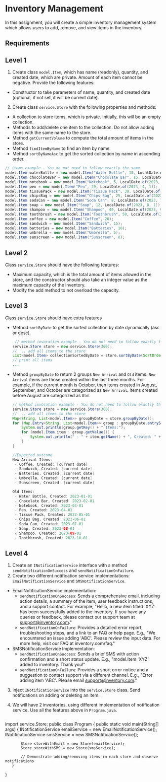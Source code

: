 # Inventory Management

In this assignment, you will create a simple inventory management system which allows users to add, remove, and view items in the inventory.

## Requirements

## Level 1

1. Create class `model.Item`, which has name (readonly), quantity, and created date, which are private. Amount of each item cannot be negative. Provide the following features:

- Constructor to take parameters of name, quantity, and created date (optional, if not set, it will be current date).

2. Create class `service.Store` with the following properties and methods:

- A collection to store items, which is private. Initially, this will be an empty collection.
- Methods to add/delete one item to the collection. Do not allow adding items with the same name to the store.
- Method `getCurrentVolume` to compute the total amount of items in the store.
- Method `findItemByName` to find an item by name.
- Method `sortByNameAsc` to get the sorted collection by name in ascending order.

```java
// items example - You do not need to follow exactly the same
model.Item waterBottle = new model.Item("Water Bottle", 10, LocalDate.of(2023, 1, 1));
model.Item chocolateBar = new model.Item("Chocolate Bar", 15, LocalDate.of(2023, 2, 1));
model.Item notebook = new model.Item("Notebook", 5, LocalDate.of(2023, 3, 1));
model.Item pen = new model.Item("Pen", 20, LocalDate.of(2023, 4, 1));
model.Item tissuePack = new model.Item("Tissue Pack", 30, LocalDate.of(2023, 5, 1));
model.Item chipsBag = new model.Item("Chips Bag", 25, LocalDate.of(2023, 6, 1));
model.Item sodaCan = new model.Item("Soda Can", 8, LocalDate.of(2023, 7, 1));
model.Item soap = new model.Item("Soap", 12, LocalDate.of(2023, 8, 1));
model.Item shampoo = new model.Item("Shampoo", 40, LocalDate.of(2023, 9, 1));
model.Item toothbrush = new model.Item("Toothbrush", 50, LocalDate.of(2023, 10, 1));
model.Item coffee = new model.Item("Coffee", 20);
model.Item sandwich = new model.Item("Sandwich", 15);
model.Item batteries = new model.Item("Batteries", 10);
model.Item umbrella = new model.Item("Umbrella", 5);
model.Item sunscreen = new model.Item("Sunscreen", 8);
```

## Level 2

Class `service.Store` should have the following features:

- Maximum capacity, which is the total amount of items allowed in the store, and the constructor should also take an integer value as the maximum capacity of the inventory.
- Modify the add method to not overload the capacity.

## Level 3

Class `service.Store` should have extra features

- Method `sortByDate` to get the sorted collection by date dynamically (asc or desc).
  ```java
   // method invocation example - You do not need to follow exactly the same
  service.Store store = new service.Store(300);
  // ... add all items to the store
  List<model.Item> collectionSortedByDate = store.sortByDate(SortOrder.DESC);
  // print all items
  ...
  ```
- Method `groupByDate` to return 2 groups `New Arrival` and `Old` items. `New Arrival` items are those created within the last three months. For example, if the current month is October, then items created in August, September, and October are categorized as `New Arrival`. Items created before August are categorized as `Old`.

  ```java
  // method invocation example - You do not need to follow exactly the same
  service.Store store = new service.Store(300);
  // ... add all items to the store
  Map<String, List<model.Item>> groupByDate = store.groupByDate();
  for (Map.Entry<String, List<model.Item>> group : groupByDate.entrySet()) {
      System.out.println(group.getKey() + " Items:");
      for (model.Item item : group.getValue()) {
          System.out.println(" - " + item.getName() + ", Created: " + item.getCreatedDate().toString());
      }
  }

  //Expected outcome
  New Arrival Items:
   - Coffee, Created: [current date]
   - Sandwich, Created: [current date]
   - Batteries, Created: [current date]
   - Umbrella, Created: [current date]
   - Sunscreen, Created: [current date]

  Old Items:
   - Water Bottle, Created: 2023-01-01
   - Chocolate Bar, Created: 2023-02-01
   - Notebook, Created: 2023-03-01
   - Pen, Created: 2023-04-01
   - Tissue Pack, Created: 2023-05-01
   - Chips Bag, Created: 2023-06-01
   - Soda Can, Created: 2023-07-01
   - Soap, Created: 2023-08-01
   - Shampoo, Created: 2023-09-01
   - Toothbrush, Created: 2023-10-01
  ```
  
## Level 4

1. Create an `INotificationService` interface with a method `sendNotificationOnSuccess` and `sendNotificationOnFailure`.
2. Create two different notification service implementations: `EmailNotificationService` and `SMSNotificationService`.
  - EmailNotificationService implementation:
    - `sendNotificationOnSuccess`: Sends a comprehensive email, including action details, a summary of the item, user feedback instructions, and a support contact. For example, "Hello, a new item titled 'XYZ' has been successfully added to the inventory. If you have any queries or feedback, please contact our support team at support@inventory.com."
    - `sendNotificationOnFailure`: Provides a detailed error report, troubleshooting steps, and a link to an FAQ or help page. E.g., "We encountered an issue adding 'ABC'. Please review the input data. For more help, visit our FAQ at inventory.com/faq."
  - SMSNotificationService Implementation:
    - `sendNotificationOnSuccess`: Sends a brief SMS with action confirmation and a short status update. E.g., "model.Item 'XYZ' added to inventory. Thank you!"
    - `sendNotificationOnFailure`: Provides a short error notice and a suggestion to contact support via a different channel. E.g., "Error adding item 'ABC'. Please email support@inventory.com."
3. Inject `INotificationService` into the `service.Store` class. Send notifications on adding or deleting an item.
4. We will have 2 inventories, using different implementation of notification service. Use all the features above in `Program.java`.

   ```java
import service.Store;    public class Program {
       public static void main(String[] args) {
           INotificationService emailService = new EmailNotificationService();
           INotificationService smsService = new SMSNotificationService();

           Store storeWithEmail = new Store(emailService);
           Store storeWithSMS = new Store(smsService);

           // Demonstrate adding/removing items in each store and observe notifications
       }
   }
   ```
